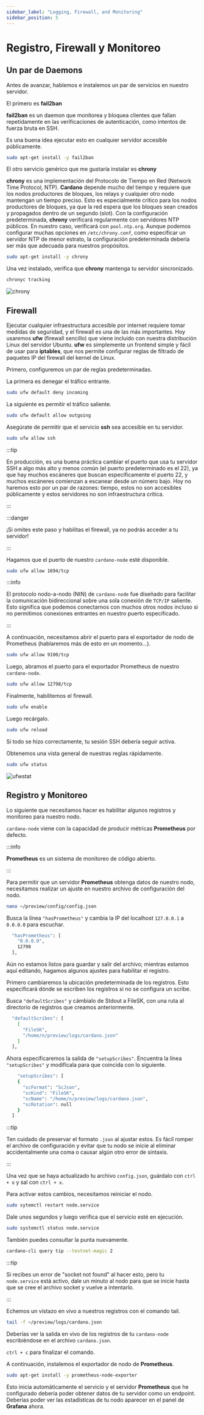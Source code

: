 ```yaml
---
sidebar_label: "Logging, Firewall, and Monitoring"
sidebar_position: 5
---
```


# Registro, Firewall y Monitoreo

## Un par de Daemons

Antes de avanzar, hablemos e instalemos un par de servicios en nuestro servidor.

El primero es **fail2ban**

**fail2ban** es un daemon que monitorea y bloquea clientes que fallan repetidamente en las verificaciones de autenticación, como intentos de fuerza bruta en SSH.

Es una buena idea ejecutar esto en cualquier servidor accesible públicamente.

``` bash
sudo apt-get install -y fail2ban
```

El otro servicio genérico que me gustaría instalar es **chrony**

**chrony** es una implementación del Protocolo de Tiempo en Red (Network Time Protocol, NTP).
**Cardano** depende mucho del tiempo y requiere que los nodos productores de bloques, los relays y cualquier otro nodo mantengan un tiempo preciso.
Esto es especialmente crítico para los nodos productores de bloques, ya que la red espera que los bloques sean creados y propagados dentro de un segundo (slot).
Con la configuración predeterminada, **chrony** verificará regularmente con servidores NTP públicos.
En nuestro caso, verificará con `pool.ntp.org`.
Aunque podemos configurar muchas opciones en `/etc/chrony.conf`,
como especificar un servidor NTP de menor estrato,
la configuración predeterminada debería ser más que adecuada para nuestros propósitos.

``` bash
sudo apt-get install -y chrony
```

Una vez instalado, verifica que **chrony** mantenga tu servidor sincronizado.

``` bash
chronyc tracking
```

![chrony](/img/chronyct.png)

## Firewall

Ejecutar cualquier infraestructura accesible por internet requiere tomar medidas de seguridad,
y el firewall es una de las más importantes.
Hoy usaremos **ufw** (firewall sencillo) que viene incluido con nuestra distribución Linux del servidor Ubuntu.
**ufw** es simplemente un frontend simple y fácil de usar para **iptables**,
que nos permite configurar reglas de filtrado de paquetes IP del firewall del kernel de Linux.

Primero, configuremos un par de reglas predeterminadas.

La primera es denegar el tráfico entrante.

``` bash
sudo ufw default deny incoming
```

La siguiente es permitir el tráfico saliente.

``` bash
sudo ufw default allow outgoing
```

Asegúrate de permitir que el servicio **ssh** sea accesible en tu servidor.

``` bash
sudo ufw allow ssh
```

:::tip

En producción, es una buena práctica cambiar el puerto que usa tu servidor SSH a algo más alto y menos común (el puerto predeterminado es el 22),
ya que hay muchos escáneres que buscan específicamente el puerto 22,
y muchos escáneres comienzan a escanear desde un número bajo.
Hoy no haremos esto por un par de razones:
tiempo, estos no son accesibles públicamente y estos servidores no son infraestructura crítica.

:::

:::danger

¡Si omites este paso y habilitas el firewall, ya no podrás acceder a tu servidor!

:::

Hagamos que el puerto de nuestro `cardano-node` esté disponible.

``` bash
sudo ufw allow 1694/tcp
```

:::info

El protocolo nodo-a-nodo (NtN) de `cardano-node` fue diseñado para facilitar la comunicación bidireccional sobre una sola conexión de `TCP/IP` saliente.
Esto significa que podemos conectarnos con muchos otros nodos incluso si no permitimos conexiones entrantes en nuestro puerto especificado.

:::

A continuación, necesitamos abrir el puerto para el exportador de nodo de Prometheus (hablaremos más de esto en un momento...).

``` bash
sudo ufw allow 9100/tcp
```

Luego, abramos el puerto para el exportador Prometheus de nuestro `cardano-node`.

``` bash
sudo ufw allow 12798/tcp
```

Finalmente, habilitemos el firewall.

``` bash
sudo ufw enable
```

Luego recárgalo.

``` bash
sudo ufw reload
```

Si todo se hizo correctamente, tu sesión SSH debería seguir activa.

Obtenemos una vista general de nuestras reglas rápidamente.

``` bash
sudo ufw status
```

![ufwstat](/img/ufwstatus.png)

## Registro y Monitoreo

Lo siguiente que necesitamos hacer es habilitar algunos registros y monitoreo para nuestro nodo.

`cardano-node` viene con la capacidad de producir métricas **Prometheus** por defecto.

:::info

**Prometheus** es un sistema de monitoreo de código abierto.

:::

Para permitir que un servidor **Prometheus** obtenga datos de nuestro nodo, necesitamos realizar un ajuste en nuestro archivo de configuración del nodo.

``` bash
nano ~/preview/config/config.json
```

Busca la línea `"hasPrometheus"` y cambia la IP del localhost `127.0.0.1` a `0.0.0.0` para escuchar.

``` bash
  "hasPrometheus": [
    "0.0.0.0",
    12798
  ],
```

Aún no estamos listos para guardar y salir del archivo; mientras estamos aquí editando, hagamos algunos ajustes para habilitar el registro.

Primero cambiaremos la ubicación predeterminada de los registros. Esto especificará dónde se escriben los registros si no se configura un scribe.

Busca `"defaultScribes"` y cámbialo de Stdout a FileSK, con una ruta al directorio de registros que creamos anteriormente.

``` bash
  "defaultScribes": [
    [
      "FileSK",
      "/home/n/preview/logs/cardano.json"
    ]
  ],
```

Ahora especificaremos la salida de `"setupScribes"`. Encuentra la línea `"setupScribes"` y modifícala para que coincida con lo siguiente.

``` bash
    "setupScribes": [
    {
      "scFormat": "ScJson",
      "scKind": "FileSK",
      "scName": "/home/n/preview/logs/cardano.json",
      "scRotation": null
    }
  ]
```

:::tip

Ten cuidado de preservar el formato `.json` al ajustar estos.
Es fácil romper el archivo de configuración y evitar que tu nodo se inicie al eliminar accidentalmente una coma
o causar algún otro error de sintaxis.

:::

Una vez que se haya actualizado tu archivo `config.json`, guárdalo con `ctrl + o` y sal con `ctrl + x`.

Para activar estos cambios, necesitamos reiniciar el nodo.

``` bash
sudo sytemctl restart node.service
```

Dale unos segundos y luego verifica que el servicio esté en ejecución.

``` bash
sudo systemctl status node.service
```

También puedes consultar la punta nuevamente.

``` bash
cardano-cli query tip --testnet-magic 2
```

:::tip

Si recibes un error de "socket not found" al hacer esto, pero tu `node.service` está activo,
dale un minuto al nodo para que se inicie hasta que se cree el archivo socket y vuelve a intentarlo.

:::

Echemos un vistazo en vivo a nuestros registros con el comando tail.

``` bash
tail -f ~/preview/logs/cardano.json
```

Deberías ver la salida en vivo de los registros de tu `cardano-node` escribiéndose en el archivo `cardano.json`.

`ctrl + c` para finalizar el comando.

A continuación, instalemos el exportador de nodo de **Prometheus**.

``` bash
sudo apt-get install -y prometheus-node-exporter
```

Esto inicia automáticamente el servicio y el servidor **Prometheus** que he configurado debería poder obtener datos de tu servidor como un endpoint.
Deberías poder ver las estadísticas de tu nodo aparecer en el panel de **Grafana** ahora.
